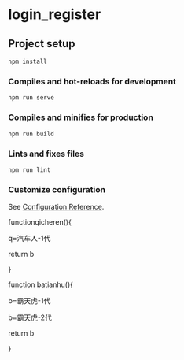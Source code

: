 # login_register

## Project setup
```
npm install
```

### Compiles and hot-reloads for development
```
npm run serve
```

### Compiles and minifies for production
```
npm run build
```

### Lints and fixes files
```
npm run lint
```

### Customize configuration
See [Configuration Reference](https://cli.vuejs.org/config/).

functionqicheren(){

 q=汽车人-1代

return b

}

function batianhu(){

 b=霸天虎-1代

 b=霸天虎-2代

return b

}
